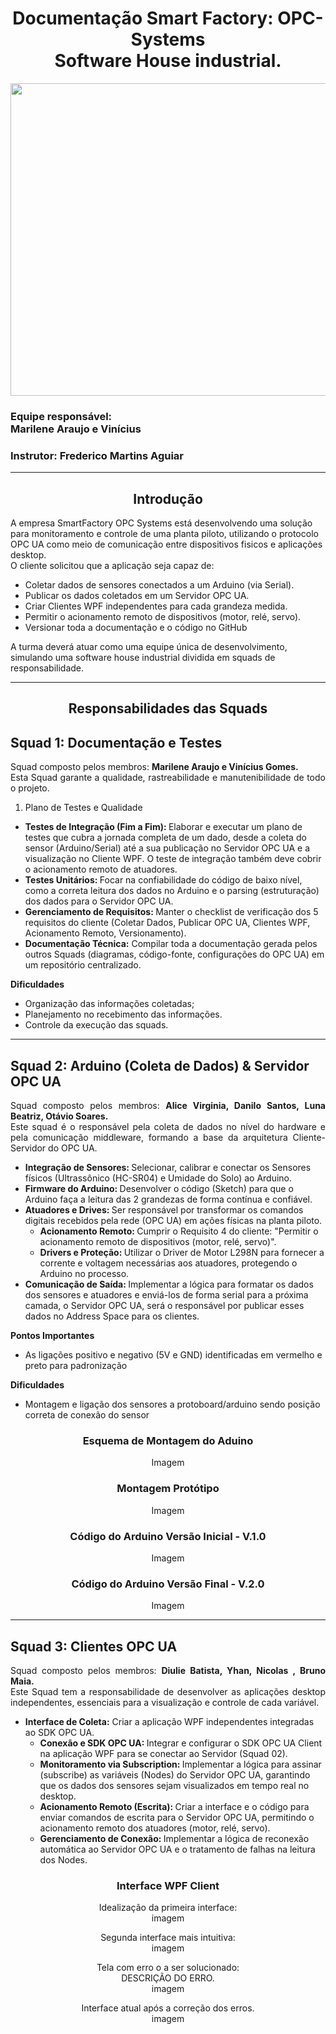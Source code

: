 <h1 align="center"> Documentação Smart Factory: OPC-Systems <br> Software House industrial. </h1>
<p align="center"> 
  
  <img src="https://github.com/MaysCroft/Situacao-de-Aprendizagem-6/blob/main/Imagens%20Smart%20Factory/00%20-%20Logo%20Smart%20Factory.png" height="500" width="700"/> 
</p>

<h3> Equipe responsável: <br> Marilene Araujo e Vinícius </h3>
<h3> Instrutor: Frederico Martins Aguiar </h3>

<hr>

<h2 align="center"> Introdução </h2>

A empresa SmartFactory OPC Systems está desenvolvendo uma solução para monitoramento e controle de uma planta piloto, utilizando o protocolo OPC UA como meio de comunicação entre dispositivos fisicos e aplicações desktop. <br>
O cliente solicitou que a aplicação seja capaz de:

- Coletar dados de sensores conectados a um Arduino (via Serial).
- Publicar os dados coletados em um Servidor OPC UA.
- Criar Clientes WPF independentes para cada grandeza medida.
- Permitir o acionamento remoto de dispositivos (motor, relé, servo).
- Versionar toda a documentação e o código no GitHub <br>

A turma deverá atuar como uma equipe única de desenvolvimento, simulando uma software house industrial dividida em squads de responsabilidade.

<hr>

<h2 align="center"> Responsabilidades das Squads </h2>

<h2> Squad 1: Documentação e Testes </h2>

<p align="justify">
  Squad composto pelos membros: <b>Marilene Araujo e Vinícius Gomes.</b> <br>
  Esta Squad garante a qualidade, rastreabilidade e manutenibilidade de todo o projeto. <br>
</p>

1. Plano de Testes e Qualidade
- <b> Testes de Integração (Fim a Fim): </b> Elaborar e executar um plano de testes que cubra a jornada completa de um dado, desde a coleta do sensor (Arduino/Serial) até a sua publicação no Servidor OPC UA e a visualização no Cliente WPF. O teste de integração também deve cobrir o acionamento remoto de atuadores. 
- <b> Testes Unitários: </b>Focar na confiabilidade do código de baixo nível, como a correta leitura dos dados no Arduino  e o parsing (estruturação) dos dados para o Servidor OPC UA.  
- <b> Gerenciamento de Requisitos: </b> Manter o checklist de verificação dos 5 requisitos do cliente (Coletar Dados, Publicar OPC UA, Clientes WPF, Acionamento Remoto, Versionamento).
- <b>Documentação Técnica:</b> Compilar toda a documentação gerada pelos outros Squads (diagramas, código-fonte, configurações do OPC UA) em um repositório centralizado.

<b> Dificuldades </b>
- Organização das informações coletadas;
- Planejamento no recebimento das informações.
- Controle da execução das squads.

<hr>

<h2> Squad 2: Arduino (Coleta de Dados) & Servidor OPC UA </h2>

<p align="justify"> 
  Squad composto pelos membros: <b> Alice Virginia, Danilo Santos, Luna Beatriz, Otávio Soares.</b> <br>
  Este squad é o responsável pela coleta de dados no nível do hardware e pela comunicação middleware, formando a base da arquitetura Cliente-Servidor do OPC UA.<br>  
</p>

- <b>Integração de Sensores: </b> Selecionar, calibrar e conectar os Sensores físicos (Ultrassônico (HC-SR04) e Umidade do Solo) ao Arduino.
- <b>Firmware do Arduino: </b> Desenvolver o código (Sketch) para que o Arduino faça a leitura das 2 grandezas de forma contínua e confiável.
- <b>Atuadores e Drives: </b> Ser responsável por transformar os comandos digitais recebidos pela rede (OPC UA) em ações físicas na planta piloto.
   - <b> Acionamento Remoto: </b> Cumprir o Requisito 4 do cliente: "Permitir o acionamento remoto de dispositivos (motor, relé, servo)".
   - <b> Drivers e Proteção: </b> Utilizar o Driver de Motor L298N para fornecer a corrente e voltagem necessárias aos atuadores, protegendo o Arduino no processo.
- <b> Comunicação de Saída: </b> Implementar a lógica para formatar os dados dos sensores e atuadores e enviá-los de forma serial para a próxima camada, o Servidor OPC UA, será o responsável por publicar esses dados no Address Space para os clientes.

<b> Pontos Importantes </b>
- As ligações positivo e negativo (5V e GND) identificadas em vermelho e preto para padronização

<b> Dificuldades </b>
- Montagem e ligação dos sensores a protoboard/arduino sendo posição correta de conexão do sensor

<h3 align="center"> Esquema de Montagem do Aduino </h3>

<p align="center"> Imagem </p>

<h3 align="center"> Montagem Protótipo </h3>

<p align="center"> Imagem </p>

<h3 align="center"> Código do Arduino Versão Inicial - V.1.0 </h3>

<p align="center"> Imagem </p>

<h3 align="center"> Código do Arduino Versão Final - V.2.0 </h3>

<p align="center"> Imagem </p>

<hr>

<h2> Squad 3: Clientes OPC UA </h2>

<p align="justify">
  Squad composto pelos membros: <b>Diulie Batista, Yhan, Nicolas , Bruno Maia.</b> <br>
  Este Squad tem a responsabilidade de desenvolver as aplicações desktop independentes, essenciais para a visualização e controle de cada variável. <br>
</p>

- <b>Interface de Coleta:</b> Criar a aplicação WPF independentes integradas ao SDK OPC UA.
   - <b> Conexão e SDK OPC UA: </b> Integrar e configurar o SDK OPC UA Client na aplicação WPF para se conectar ao Servidor (Squad 02).
   - <b> Monitoramento via Subscription: </b> Implementar a lógica para assinar (subscribe) as variáveis (Nodes) do Servidor OPC UA, garantindo que os dados dos sensores sejam visualizados em tempo real no desktop.
   - <b> Acionamento Remoto (Escrita): </b> Criar a interface e o código para enviar comandos de escrita para o Servidor OPC UA, permitindo o acionamento remoto dos atuadores (motor, relé, servo).
   - <b> Gerenciamento de Conexão: </b> Implementar a lógica de reconexão automática ao Servidor OPC UA e o tratamento de falhas na leitura dos Nodes.

<h3 align="center"> Interface WPF Client </h3>

<p align="center"> 
  Idealização da primeira interface:  <br>
  imagem
</p>

<p align="center"> 
  Segunda interface mais intuitiva: <br>
  imagem
</p>

<p align="center"> 
  Tela com erro o a ser solucionado: <br>
  DESCRIÇÃO DO ERRO. <br>
  imagem 
</p>

<p align="center">
  Interface atual após a correção dos erros. <br>
 imagem
</p>

